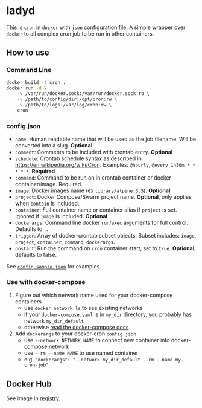 # ladyd
This is `cron` in `docker` with `json` configuration file. A simple wrapper over `docker` to all complex cron job to be run in other containers.

## How to use

### Command Line

```bash
docker build -t cron .
docker run -d \
    -v /var/run/docker.sock:/var/run/docker.sock:ro \
    -v /path/to/config/dir:/opt/cron:rw \
    -v /path/to/logs:/var/log/cron:rw \
    cron
```

### config.json
- `name`: Human readable name that will be used as the job filename. Will be converted into a slug. **Optional**
- `comment`: Comments to be included with crontab entry. **Optional**
- `schedule`: Crontab schedule syntax as described in https://en.wikipedia.org/wiki/Cron. Examples: `@hourly`, `@every 1h30m`, `* * * * *`. **Required**
- `command`: Command to be run on in crontab container or docker container/image. Required.
- `image`: Docker images name (ex `library/alpine:3.5`). **Optional**
- `project`: Docker Compose/Swarm project name. **Optional**, only applies when `contain` is included.
- `container`: Full container name or container alias if `project` is set. Ignored if `image` is included. **Optional**
- `dockerargs`: Command line docker `run`/`exec` arguments for full control. Defaults to ` `.
- `trigger`: Array of docker-crontab subset objects. Subset includes: `image`, `project`, `container`, `command`, `dockerargs`.
- `onstart`: Run the command on `cron` container start, set to `true`. **Optional**, defaults to false.

See [`config.sample.json`](https://github.com/olegbukatchuk/ladyd/blob/master/config.sample.json) for examples.

### Use with docker-compose

1. Figure out which network name used for your docker-compose containers
	* use `docker network ls` to see existing networks
	* if your `docker-compose.yaml` is in `my_dir` directory, you probably has network `my_dir_default`
	* otherwise [read the docker-compose docs](https://docs.docker.com/compose/networking/)
2. Add `dockerargs` to your docker-cron `config.json`
	* use `--network NETWORK_NAME` to connect new container into docker-compose network
	* use `--rm --name NAME` to use named container
	* e.g. `"dockerargs": "--network my_dir_default --rm --name my-cron-job"`

## Docker Hub

See image in [registry](https://hub.docker.com/r/olegbukatchuk/).
